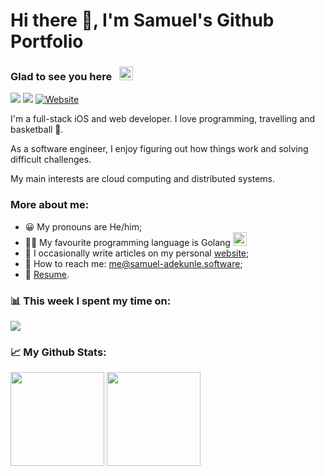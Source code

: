 # Hi there 👋, I'm Samuel's Github Portfolio

### Glad to see you here&nbsp;&nbsp;&nbsp;<a href="#hi-there--im-samuels-github-portfolio"><img height="22em" src="https://visitor-badge.glitch.me/badge?page_id=samuel-adekunle.samuel-adekunle"></img></a>

<!-- Get badges from https://dev.to/envoy_/150-badges-for-github-pnk  -->

<a href="https://linkedin.com/in/samuel-adekunle"><img src="https://img.shields.io/badge/LinkedIn-0077B5?style=for-the-badge&logo=linkedin&logoColor=white"></img></a>
<a href="https://twitter.com/femi__ade"><img src="https://img.shields.io/badge/Twitter-1DA1F2?style=for-the-badge&logo=twitter&logoColor=white"></img></a>
<a href="https://samuel-adekunle.software"><img alt="Website" src="https://img.shields.io/badge/website-%23E34F26.svg?style=for-the-badge&logo=googlechrome&logoColor=white"/></a>

I'm a full-stack iOS and web developer. I love programming, travelling and basketball 🏀.

As a software engineer, I enjoy figuring out how things work and solving difficult challenges.

My main interests are cloud computing and distributed systems.

### More about me:
 - 😀 My pronouns are He/him;
 - 👨‍💻 My favourite programming language is Golang <a href="https://golang.com"><img height="22em" src="https://emojis.slackmojis.com/emojis/images/1454546974/291/golang.png?1454546974"></img></a>
 - 📝 I occasionally write articles on my personal [website](https://samuel-adekunle.software/posts);
 - :postbox: How to reach me: [me@samuel-adekunle.software](mailto:me@samuel-adekunle.software);
 - :necktie: [Resume](https://samuel-adekunle.software/cv.pdf).

### :bar_chart: This week I spent my time on:
<a href="#bar_chart-this-week-i-spent-my-time-on"><img src="https://github-readme-stats.vercel.app/api/wakatime?username=samuel_adekunle&hide_border=true"></img></a>

### :chart_with_upwards_trend: My Github Stats:
<a href="#chart_with_upwards_trend-my-github-stats"><img height="150em" src="https://github-readme-stats.vercel.app/api?hide_border=true&include_all_commits=true&username=samuel-adekunle&count_private=true&show_icons=true&hide=issues" /></a>
<a href="#chart_with_upwards_trend-my-github-stats"><img height="150em" src="https://github-readme-stats.vercel.app/api/top-langs/?username=samuel-adekunle&langs_count=5&hide=HTML,Jupyter%20Notebook,cuda,css,scss,cmake&exclude_repo=C-MIPS-Compiler,AdventOfCode2020,404CircuitSimulator&layout=compact&hide_border=true" /></a>
